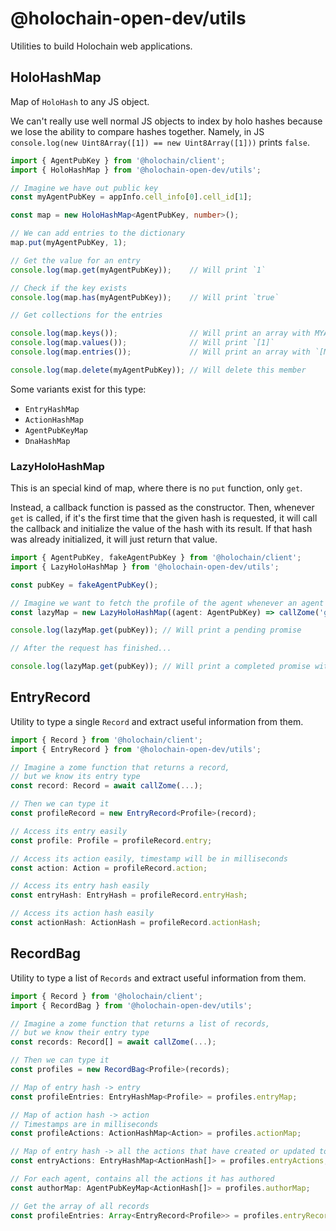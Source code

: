 # @holochain-open-dev/utils

Utilities to build Holochain web applications.

## HoloHashMap 

Map of `HoloHash` to any JS object. 

We can't really use well normal JS objects to index by holo hashes because we lose the ability to compare hashes together. Namely, in JS `console.log(new Uint8Array([1]) == new Uint8Array([1]))` prints `false`.

```ts
import { AgentPubKey } from '@holochain/client';
import { HoloHashMap } from '@holochain-open-dev/utils';

// Imagine we have out public key
const myAgentPubKey = appInfo.cell_info[0].cell_id[1];

const map = new HoloHashMap<AgentPubKey, number>();

// We can add entries to the dictionary
map.put(myAgentPubKey, 1);

// Get the value for an entry
console.log(map.get(myAgentPubKey));    // Will print `1`

// Check if the key exists
console.log(map.has(myAgentPubKey));    // Will print `true`

// Get collections for the entries

console.log(map.keys());                // Will print an array with MYAGENTPUBKEY as the only member
console.log(map.values());              // Will print `[1]`
console.log(map.entries());             // Will print an array with `[MYAGENTPUBKEY, 1]` as the only member

console.log(map.delete(myAgentPubKey)); // Will delete this member
```

Some variants exist for this type:

- `EntryHashMap`
- `ActionHashMap`
- `AgentPubKeyMap`
- `DnaHashMap`

### LazyHoloHashMap

This is an special kind of map, where there is no `put` function, only `get`. 

Instead, a callback function is passed as the constructor. Then, whenever `get` is called, if it's the first time that the given hash is requested, it will call the callback and initialize the value of the hash with its result. If that hash was already initialized, it will just return that value.

```ts
import { AgentPubKey, fakeAgentPubKey } from '@holochain/client';
import { LazyHoloHashMap } from '@holochain-open-dev/utils';

const pubKey = fakeAgentPubKey();

// Imagine we want to fetch the profile of the agent whenever an agent public key is requested
const lazyMap = new LazyHoloHashMap((agent: AgentPubKey) => callZome('get_profile', agent));

console.log(lazyMap.get(pubKey)); // Will print a pending promise

// After the request has finished...

console.log(lazyMap.get(pubKey)); // Will print a completed promise with the value
```

## EntryRecord

Utility to type a single `Record` and extract useful information from them.

```ts
import { Record } from '@holochain/client';
import { EntryRecord } from '@holochain-open-dev/utils';

// Imagine a zome function that returns a record,
// but we know its entry type
const record: Record = await callZome(...);             

// Then we can type it
const profileRecord = new EntryRecord<Profile>(record); 

// Access its entry easily
const profile: Profile = profileRecord.entry;           

// Access its action easily, timestamp will be in milliseconds
const action: Action = profileRecord.action;            

// Access its entry hash easily
const entryHash: EntryHash = profileRecord.entryHash;   

// Access its action hash easily
const actionHash: ActionHash = profileRecord.actionHash;
```

##  RecordBag

Utility to type a list of `Records` and extract useful information from them.

```ts
import { Record } from '@holochain/client';
import { RecordBag } from '@holochain-open-dev/utils';

// Imagine a zome function that returns a list of records,
// but we know their entry type
const records: Record[] = await callZome(...);          

// Then we can type it
const profiles = new RecordBag<Profile>(records);

// Map of entry hash -> entry
const profileEntries: EntryHashMap<Profile> = profiles.entryMap; 

// Map of action hash -> action
// Timestamps are in milliseconds
const profileActions: ActionHashMap<Action> = profiles.actionMap;

// Map of entry hash -> all the actions that have created or updated to that entry
const entryActions: EntryHashMap<ActionHash[]> = profiles.entryActions;

// For each agent, contains all the actions it has authored
const authorMap: AgentPubKeyMap<ActionHash[]> = profiles.authorMap;

// Get the array of all records
const profileEntries: Array<EntryRecord<Profile>> = profiles.entryRecords; 
```

